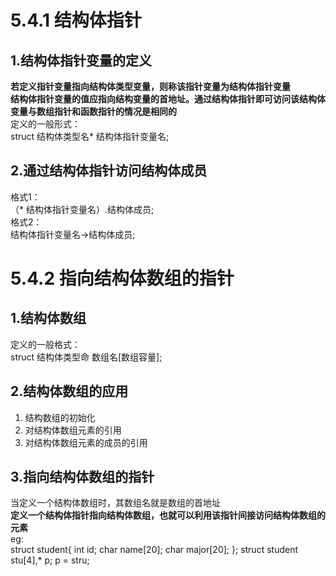 # 5.4.1 结构体指针
## 1.结构体指针变量的定义
**若定义指针变量指向结构体类型变量，则称该指针变量为结构体指针变量**  
**结构体指针变量的值应指向结构变量的首地址。通过结构体指针即可访问该结构体变量与数组指针和函数指针的情况是相同的**  
定义的一般形式：  
struct 结构体类型名* 结构体指针变量名;
## 2.通过结构体指针访问结构体成员
格式1：  
（* 结构体指针变量名）.结构体成员;  
格式2：  
结构体指针变量名->结构体成员;  
# 5.4.2 指向结构体数组的指针
## 1.结构体数组
定义的一般格式：  
struct 结构体类型命 数组名[数组容量];  
## 2.结构体数组的应用
1. 结构数组的初始化
2. 对结构体数组元素的引用
3. 对结构体数组元素的成员的引用
## 3.指向结构体数组的指针
当定义一个结构体数组时，其数组名就是数组的首地址  
**定义一个结构体指针指向结构体数组，也就可以利用该指针间接访问结构体数组的元素**  
eg:  
struct student{
int id;
char name[20];
char major[20];
};
struct student stu[4],* p;
p = stru;
